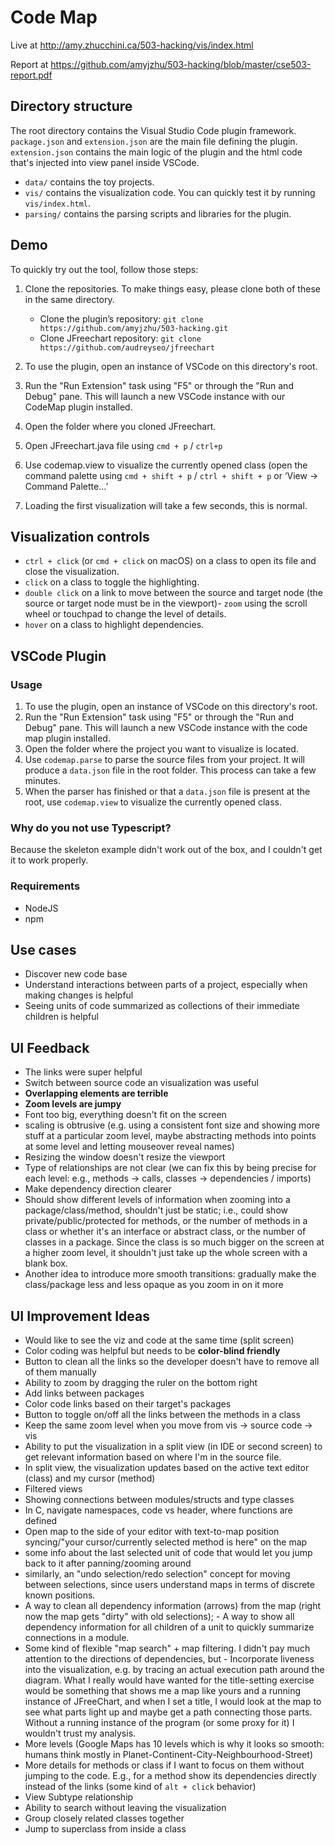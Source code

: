 # Code Map
Live at http://amy.zhucchini.ca/503-hacking/vis/index.html

Report at https://github.com/amyjzhu/503-hacking/blob/master/cse503-report.pdf

## Directory structure
The root directory contains the Visual Studio Code plugin framework. `package.json` and `extension.json` are the main file defining the plugin. `extension.json` contains the main logic of the plugin and the html code that's injected into view panel inside VSCode.

- `data/` contains the toy projects.
- `vis/` contains the visualization code. You can quickly test it by running `vis/index.html`.
- `parsing/` contains the parsing scripts and libraries for the plugin.

## Demo
To quickly try out the tool, follow those steps:

1. Clone the repositories. To make things easy, please clone both of these in the same directory.
    - Clone the plugin’s repository: `git clone https://github.com/amyjzhu/503-hacking.git`
    - Clone JFreechart repository: `git clone https://github.com/audreyseo/jfreechart`

2. To use the plugin, open an instance of VSCode on this directory's root.
3. Run the "Run Extension" task using "F5" or through the "Run and Debug" pane. This will launch a new VSCode instance with our CodeMap plugin installed.
4. Open the folder where you cloned JFreechart.
5. Open JFreechart.java file using `cmd + p` / `ctrl+p`
6. Use codemap.view to visualize the currently opened class (open the command palette using `cmd + shift + p` / `ctrl + shift + p` or ‘View -> Command Palette…’
7. Loading the first visualization will take a few seconds, this is normal.

## Visualization controls
- `ctrl + click` (or `cmd + click` on macOS) on a class to open its file and close the visualization.
- `click` on a class to toggle the highlighting.
- `double click` on a link to move between the source and target node (the source or target node must be in the viewport)- `zoom` using the scroll wheel or touchpad to change the level of details.
- `hover` on a class to highlight dependencies.

## VSCode Plugin

### Usage
1. To use the plugin, open an instance of VSCode on this directory's root.
2. Run the "Run Extension" task using "F5" or through the "Run and Debug" pane. This will launch a new VSCode instance with the code map plugin installed.
3. Open the folder where the project you want to visualize is located. 
4. Use `codemap.parse` to parse the source files from your project. It will produce a `data.json` file in the root folder. This process can take a few minutes.
5. When the parser has finished or that a `data.json` file is present at the root, use `codemap.view` to visualize the currently opened class.

### Why do you not use Typescript?
Because the skeleton example didn't work out of the box, and I couldn't get it to work properly.

### Requirements
- NodeJS
- npm

## Use cases
- Discover new code base
- Understand interactions between parts of a project, especially when making changes is helpful
- Seeing units of code summarized as collections of their immediate children is helpful

## UI Feedback
- The links were super helpful
- Switch between source code an visualization was useful
- **Overlapping elements are terrible**
- **Zoom levels are jumpy**
- Font too big, everything doesn't fit on the screen
- scaling is obtrusive (e.g. using a consistent font size and showing more stuff at a particular zoom level, maybe abstracting methods into points at some level and letting mouseover reveal names)
- Resizing the window doesn't resize the viewport
- Type of relationships are not clear (we can fix this by being precise for each level: e.g., methods -> calls, classes -> dependencies / imports)
- Make dependency direction clearer
- Should show different levels of information when zooming into a package/class/method, shouldn't just be static; i.e., could show private/public/protected for methods, or the number of methods in a class or whether it's an interface or abstract class, or the number of classes in a package. Since the class is so much bigger on the screen at a higher zoom level, it shouldn't just take up the whole screen with a blank box.
- Another idea to introduce more smooth transitions: gradually make the class/package less and less opaque as you zoom in on it more

## UI Improvement Ideas
- Would like to see the viz and code at the same time (split screen)
- Color coding was helpful but needs to be **color-blind friendly**
- Button to clean all the links so the developer doesn't have to remove all of them manually
- Ability to zoom by dragging the ruler on the bottom right
- Add links between packages
- Color code links based on their target's packages
- Button to toggle on/off all the links between the methods in a class
- Keep the same zoom level when you move from vis -> source code -> vis
- Ability to put the visualization in a split view (in IDE or second screen) to get relevant information based on where I'm in the source file.
- In split view, the visualization updates based on the active text editor (class) and my cursor (method)
- Filtered views
- Showing connections between modules/structs and type classes
- In C, navigate namespaces, code vs header, where functions are defined
- Open map to the side of your editor with text-to-map position syncing/"your cursor/currently selected method is here" on the map
- some info about the last selected unit of code that would let you jump back to it after panning/zooming around
- similarly, an "undo selection/redo selection" concept for moving between selections, since users understand maps in terms of discrete known positions. 
- A way to clean all dependency information (arrows) from the map (right now the map gets "dirty" with old selections); - A way to show all dependency information for all children of a unit to quickly summarize connections in a module. 
- Some kind of flexible "map search" + map filtering. I didn't pay much attention to the directions of dependencies, but - Incorporate liveness into the visualization, e.g. by tracing an actual execution path around the diagram. What I really would have wanted for the title-setting exercise would be something that shows me a map like yours and a running instance of JFreeChart, and when I set a title, I would look at the map to see what parts light up and maybe get a path connecting those parts. Without a running instance of the program (or some proxy for it) I wouldn't trust my analysis.
- More levels (Google Maps has 10 levels which is why it looks so smooth: humans think mostly in Planet-Continent-City-Neighbourhood-Street)
- More details for methods or class if I want to focus on them without jumping to the code. E.g., for a method show its dependencies directly instead of the links (some kind of `alt + click` behavior)
- View Subtype relationship
- Ability to search without leaving the visualization
- Group closely related classes together
- Jump to superclass from inside a class
